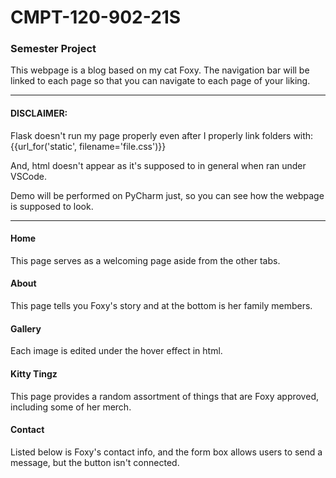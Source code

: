 # CMPT-120-902-21S

### Semester Project

This webpage is a blog based on my cat Foxy.
The navigation bar will be linked to each page so that you can navigate to each page of your liking.

______________________
#### DISCLAIMER:
Flask doesn't run my page properly even after I properly link folders with: {{url_for('static', filename='file.css')}}

And, html doesn't appear as it's supposed to in general when ran under VSCode.

Demo will be performed on PyCharm just, so you can see how the webpage is supposed to look.

____________________________________________________

#### Home
This page serves as a welcoming page aside from the other tabs.

#### About
This page tells you Foxy's story and at the bottom is her family members.

#### Gallery
Each image is edited under the hover effect in html.

#### Kitty Tingz
This page provides a random assortment of things that are Foxy approved, including some of her merch.

#### Contact
Listed below is Foxy's contact info, and the form box allows users to send a message, but the button isn't connected.
